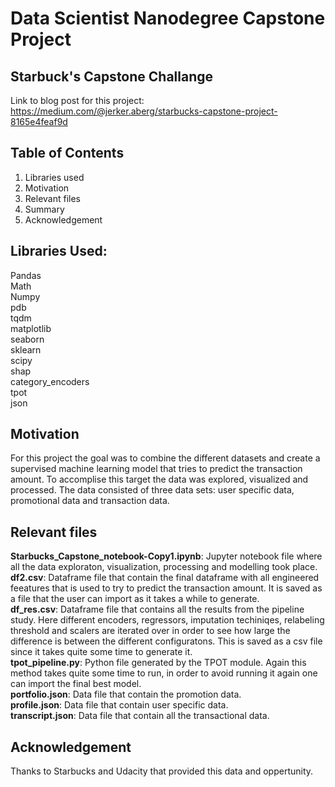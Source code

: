 # Data Scientist Nanodegree Capstone Project
## Starbuck's Capstone Challange

Link to blog post for this project: 
https://medium.com/@jerker.aberg/starbucks-capstone-project-8165e4feaf9d

## Table of Contents
1) Libraries used  
2) Motivation  
3) Relevant files  
4) Summary  
5) Acknowledgement  

## Libraries Used:
Pandas  
Math  
Numpy  
pdb  
tqdm  
matplotlib  
seaborn  
sklearn  
scipy  
shap  
category_encoders  
tpot  
json  

## Motivation
For this project the goal was to combine the different datasets and create a supervised machine learning model that tries to predict the transaction amount. To accomplise this target the data was explored, visualized and processed. The data consisted of three data sets: user specific data, promotional data and transaction data.

## Relevant files
**Starbucks_Capstone_notebook-Copy1.ipynb**: Jupyter notebook file where all the data exploraton, visualization, processing and modelling took place.  
**df2.csv**: Dataframe file that contain the final dataframe with all engineered feeatures that is used to try to predict the transaction amount. It is saved as a file that the user can import as it takes a while to generate.  
**df_res.csv**: Dataframe file that contains all the results from the pipeline study. Here different encoders, regressors, imputation techiniqes, relabeling threshold  and scalers are iterated over in order to see how large the difference is between the different configuratons. This is saved as a csv file since it takes quite some time to generate it.  
**tpot_pipeline.py**: Python file generated by the TPOT module. Again this method takes quite some time to run, in order to avoid running it again one can import the final best   model.  
**portfolio.json**: Data file that contain the promotion data.  
**profile.json**: Data file that contain user specific data.  
**transcript.json**: Data file that contain all the transactional data.  

## Acknowledgement
Thanks to Starbucks and Udacity that provided this data and oppertunity. 
